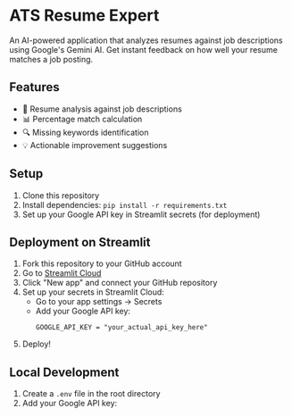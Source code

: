 # ATS Resume Expert

An AI-powered application that analyzes resumes against job descriptions using Google's Gemini AI. Get instant feedback on how well your resume matches a job posting.

## Features

- 📄 Resume analysis against job descriptions
- 📊 Percentage match calculation
- 🔍 Missing keywords identification
- 💡 Actionable improvement suggestions

## Setup

1. Clone this repository
2. Install dependencies: `pip install -r requirements.txt`
3. Set up your Google API key in Streamlit secrets (for deployment)

## Deployment on Streamlit

1. Fork this repository to your GitHub account
2. Go to [Streamlit Cloud](https://streamlit.io/cloud)
3. Click "New app" and connect your GitHub repository
4. Set up your secrets in Streamlit Cloud:
   - Go to your app settings → Secrets
   - Add your Google API key:
     ```
     GOOGLE_API_KEY = "your_actual_api_key_here"
     ```
5. Deploy!

## Local Development

1. Create a `.env` file in the root directory
2. Add your Google API key: